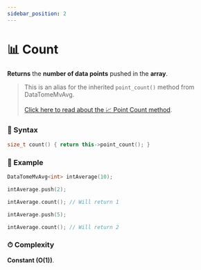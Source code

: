 ```yaml
---
sidebar_position: 2
---
```


# 📊 Count

**Returns** the **number of data points** pushed in the **array**.

> This is an alias for the inherited `point_count()` method from DataTomeMvAvg. <br></br>
> [Click here to read about the 📈 Point Count method](pathname:///docs/mvavg-methods/input-output/point-count).

### 📝 Syntax

```cpp
size_t count() { return this->point_count(); }
```

### 🔮 Example

```cpp
DataTomeMvAvg<int> intAverage(10);

intAverage.push(2);

intAverage.count(); // Will return 1

intAverage.push(5);

intAverage.count(); // Will return 2
```

### ⏱ Complexity

**Constant (O(1))**.
